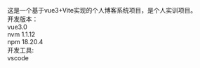 这是一个基于vue3+Vite实现的个人博客系统项目，是个人实训项目。<br/>
开发版本：<br/>
vue3.0<br/>
nvm 1.1.12<br/>
npm 18.20.4<br/>
开发工具:<br/>
vscode<br/>


